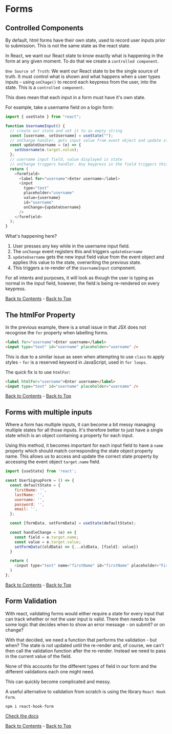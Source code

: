 # Forms

## Controlled Components

By default, html forms have their own state, used to record user inputs prior to submission. This is not the same state as the react state.

In React, we want our React state to know exactly what is happening in the form at any given moment. To do that we create a `controlled component`.

`One Source of Truth`: We want our React state to be the single source of truth. It must control what is shown and what happens when a user types inputs - using `onChage()` to record each keypress from the user, into the state. This is a `controlled component`.

This does mean that each input in a form must have it's own state.

For example, take a username field on a login form:

```js
import { useState } from "react";

function UsernameInput() {
  // create our state and set it to an empty string
  const [username, setUsername] = useState("");
  // onChange handler, gets input value from event object and update state
  const updateUsername = (e) => {
    setUsername(e.target.value);
  };
  // username input field, value displayed is state
  // onChange triggers handler. Any keypress in the field triggers this.
  return (
    <formfield>
      <label for="username">Enter username</label>
      <input
        type="text"
        placeholder="username"
        value={username}
        id="username"
        onChange={updateUsername}
      />
    </formfield>
  );
}
```

What's happening here?

1. User presses any key while in the username input field.
2. The `onChange` event registers this and triggers `updateUsername`
3. `updateUsername` gets the new input field value from the event object and applies this value to the state, overwriting the previous state.
4. This triggers a re-render of the `UsernameInput` component.

For all intents and purposes, it will look as though the user is typing as normal in the input field, however, the field is being re-rendered on every keypress.

[Back to Contents](./README.md) - [Back to Top](#)

## The htmlFor Property

In the previous example, there is a small issue in that JSX does not recognise the `for` property when labelling forms.

```html
<label for="username">Enter username</label>
<input type="text" id="username" placeholder="username" />
```

This is due to a similar issue as seen when attempting to use `class` to apply styles - `for` is a reserved keyword in JavaScript, used in `for loops`.

The quick fix is to use `htmlFor`:

```html
<label htmlFor="username">Enter username</label>
<input type="text" id="username" placeholder="username" />
```

[Back to Contents](./README.md) - [Back to Top](#)

## Forms with multiple inputs

Where a form has multiple inputs, it can become a bit messy managing multiple states for all those inputs. It's therefore better to just have a single state which is an object containing a property for each input.

Using this method, it becomes important for each input field to have a `name` property which should match corresponding the state object property name. This allows us to access and update the correct state property by accessing the event object `target.name` field.

```js
import {useState} from 'react';

const UserSignupForm = () => {
  const defaultState = {
    firstName: '',
    lastName: '',
    username: '',
    password: '',
    email: '',
  };

  const [formData, setFormData] = useState(defaultState);

  const handleChange = (e) => {
    const field = e.target.name;
    const value = e.target.value;
    setFormData((oldData) => {...oldData, [field]: value})
  }

  return (
    <input type="text" name="firstName" id="firstName" placeholder="First name" value={formData.firstName} onChange={handleChange}>
  )
};
```

[Back to Contents](./README.md) - [Back to Top](#)

## Form Validation

With react, validating forms would either require a state for every input that can track whether or not the user input is valid. There then needs to be some logic that decides when to show an error message - on submit? or on change?

With that decided, we need a function that performs the validation - but when? The state is not updated until the re-render and, of course, we can't then call the validation function after the re-render. Instead we need to pass in the current value of the field.

None of this accounts for the different types of field in our form and the different validations each one might need.

This can quickly become complicated and messy.

A useful alternative to validation from scratch is using the library `React Hook Form`.

```
npm i react-hook-form
```

[Check the docs](https://react-hook-form.com/get-started)

[Back to Contents](./README.md) - [Back to Top](#)
